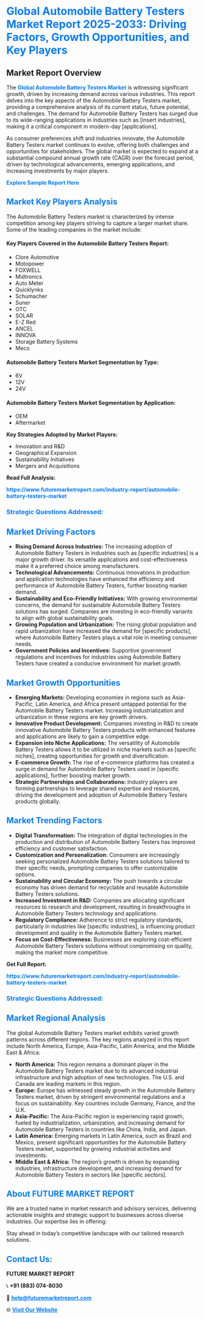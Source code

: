 <h1 style="color: #007BFF;">Global Automobile Battery Testers Market Report 2025-2033: Driving Factors, Growth Opportunities, and Key Players</h1>

<section id="overview">
<h2>Market Report Overview</h2>
<p>The <a href="https://www.futuremarketreport.com/industry-report/automobile-battery-testers-market" style="color: #007BFF; text-decoration: none;"><strong>Global Automobile Battery Testers Market</strong></a> is witnessing significant growth, driven by increasing demand across various industries. This report delves into the key aspects of the Automobile Battery Testers market, providing a comprehensive analysis of its current status, future potential, and challenges. The demand for Automobile Battery Testers has surged due to its wide-ranging applications in industries such as [insert industries], making it a critical component in modern-day [applications].</p>
<p>As consumer preferences shift and industries innovate, the Automobile Battery Testers market continues to evolve, offering both challenges and opportunities for stakeholders. The global market is expected to expand at a substantial compound annual growth rate (CAGR) over the forecast period, driven by technological advancements, emerging applications, and increasing investments by major players.</p>
</section>

<section id="overview">
<p><a href="https://www.futuremarketreport.com/request-sample/reportId=33046" style="color: #007BFF; text-decoration: none;"><strong>Explore Sample Report Here</strong></a></p>
</section>

<section id="key-players">
<h2 style="color: #007BFF;">Market Key Players Analysis</h2>
<p>The Automobile Battery Testers market is characterized by intense competition among key players striving to capture a larger market share. Some of the leading companies in the market include:</p>
<h4>Key Players Covered in the Automobile Battery Testers Report:</h4>
<ul><li>Clore Automotive</li><li>Motopower</li><li>FOXWELL</li><li>Midtronics</li><li>Auto Meter</li><li>Quicklynks</li><li>Schumacher</li><li>Suner</li><li>OTC</li><li>SOLAR</li><li>E-Z Red</li><li>ANCEL</li><li>INNOVA</li><li>Storage Battery Systems</li><li>Meco</li></ul>
<h4>Automobile Battery Testers Market Segmentation by Type:</h4>
<ul><li>6V</li><li>12V</li><li>24V</li></ul>

<h4>Automobile Battery Testers Market Segmentation by Application:</h4>
<ul><li>OEM</li><li>Aftermarket</li></ul>
<p><strong>Key Strategies Adopted by Market Players:</strong></p>
<ul>
<li>Innovation and R&D</li>
<li>Geographical Expansion</li>
<li>Sustainability Initiatives</li>
<li>Mergers and Acquisitions</li>
</ul>
</section>

<section>
<p><strong>Read Full Analysis: </strong></p><a href="https://www.futuremarketreport.com/industry-report/automobile-battery-testers-market" style="color: #007BFF; text-decoration: none;"><strong>https://www.futuremarketreport.com/industry-report/automobile-battery-testers-market</strong></a>
<h3 style="color: #007BFF;">Strategic Questions Addressed:</h3>
</section>

<section id="driving-factors">
<h2 style="color: #007BFF;">Market Driving Factors</h2>
<ul>
<li><strong>Rising Demand Across Industries:</strong> The increasing adoption of Automobile Battery Testers in industries such as [specific industries] is a major growth driver. Its versatile applications and cost-effectiveness make it a preferred choice among manufacturers.</li>
<li><strong>Technological Advancements:</strong> Continuous innovations in production and application technologies have enhanced the efficiency and performance of Automobile Battery Testers, further boosting market demand.</li>
<li><strong>Sustainability and Eco-Friendly Initiatives:</strong> With growing environmental concerns, the demand for sustainable Automobile Battery Testers solutions has surged. Companies are investing in eco-friendly variants to align with global sustainability goals.</li>
<li><strong>Growing Population and Urbanization:</strong> The rising global population and rapid urbanization have increased the demand for [specific products], where Automobile Battery Testers plays a vital role in meeting consumer needs.</li>
<li><strong>Government Policies and Incentives:</strong> Supportive government regulations and incentives for industries using Automobile Battery Testers have created a conducive environment for market growth.</li>
</ul>
</section>

<section id="growth-opportunities">
<h2 style="color: #007BFF;">Market Growth Opportunities</h2>
<ul>
<li><strong>Emerging Markets:</strong> Developing economies in regions such as Asia-Pacific, Latin America, and Africa present untapped potential for the Automobile Battery Testers market. Increasing industrialization and urbanization in these regions are key growth drivers.</li>
<li><strong>Innovative Product Development:</strong> Companies investing in R&D to create innovative Automobile Battery Testers products with enhanced features and applications are likely to gain a competitive edge.</li>
<li><strong>Expansion into Niche Applications:</strong> The versatility of Automobile Battery Testers allows it to be utilized in niche markets such as [specific niches], creating opportunities for growth and diversification.</li>
<li><strong>E-commerce Growth:</strong> The rise of e-commerce platforms has created a surge in demand for Automobile Battery Testers used in [specific applications], further boosting market growth.</li>
<li><strong>Strategic Partnerships and Collaborations:</strong> Industry players are forming partnerships to leverage shared expertise and resources, driving the development and adoption of Automobile Battery Testers products globally.</li>
</ul>
</section>

<section id="trending-factors">
<h2 style="color: #007BFF;">Market Trending Factors</h2>
<ul>
<li><strong>Digital Transformation:</strong> The integration of digital technologies in the production and distribution of Automobile Battery Testers has improved efficiency and customer satisfaction.</li>
<li><strong>Customization and Personalization:</strong> Consumers are increasingly seeking personalized Automobile Battery Testers solutions tailored to their specific needs, prompting companies to offer customizable options.</li>
<li><strong>Sustainability and Circular Economy:</strong> The push towards a circular economy has driven demand for recyclable and reusable Automobile Battery Testers solutions.</li>
<li><strong>Increased Investment in R&D:</strong> Companies are allocating significant resources to research and development, resulting in breakthroughs in Automobile Battery Testers technology and applications.</li>
<li><strong>Regulatory Compliance:</strong> Adherence to strict regulatory standards, particularly in industries like [specific industries], is influencing product development and quality in the Automobile Battery Testers market.</li>
<li><strong>Focus on Cost-Effectiveness:</strong> Businesses are exploring cost-efficient Automobile Battery Testers solutions without compromising on quality, making the market more competitive.</li>
</ul>
</section>

<section>
<p><strong>Get Full Report: </strong></p><a href="https://www.futuremarketreport.com/industry-report/automobile-battery-testers-market" style="color: #007BFF; text-decoration: none;"><strong>https://www.futuremarketreport.com/industry-report/automobile-battery-testers-market</strong></a>
<h3 style="color: #007BFF;">Strategic Questions Addressed:</h3>
</section>


<section id="regional-analysis">
<h2 style="color: #007BFF;">Market Regional Analysis</h2>
<p>The global Automobile Battery Testers market exhibits varied growth patterns across different regions. The key regions analyzed in this report include North America, Europe, Asia-Pacific, Latin America, and the Middle East & Africa:</p>
<ul>
<li><strong>North America:</strong> This region remains a dominant player in the Automobile Battery Testers market due to its advanced industrial infrastructure and high adoption of new technologies. The U.S. and Canada are leading markets in this region.</li>
<li><strong>Europe:</strong> Europe has witnessed steady growth in the Automobile Battery Testers market, driven by stringent environmental regulations and a focus on sustainability. Key countries include Germany, France, and the U.K.</li>
<li><strong>Asia-Pacific:</strong> The Asia-Pacific region is experiencing rapid growth, fueled by industrialization, urbanization, and increasing demand for Automobile Battery Testers in countries like China, India, and Japan.</li>
<li><strong>Latin America:</strong> Emerging markets in Latin America, such as Brazil and Mexico, present significant opportunities for the Automobile Battery Testers market, supported by growing industrial activities and investments.</li>
<li><strong>Middle East & Africa:</strong> The region’s growth is driven by expanding industries, infrastructure development, and increasing demand for Automobile Battery Testers in sectors like [specific sectors].</li>
</ul>
</section>

<footer>
<h2 style="color: #007BFF;">About FUTURE MARKET REPORT</h2>
<p>We are a trusted name in market research and advisory services, delivering actionable insights and strategic support to businesses across diverse industries. Our expertise lies in offering:</p>

<p>Stay ahead in today’s competitive landscape with our tailored research solutions.</p>

<h2 style="color: #007BFF;">Contact Us:</h2>
<p><strong>FUTURE MARKET REPORT</strong></p>
<p>📞 <strong>+91 (883) 074-8030</strong></p>
<p>📧 <strong><a href="mailto:help@futuremarketreport.com" style="color: #007BFF;">help@futuremarketreport.com</a></strong></p>
<p>🌐 <strong><a href="https://www.futuremarketreport.com/" style="color: #007BFF;">Visit Our Website</a></strong></p>
</footer>